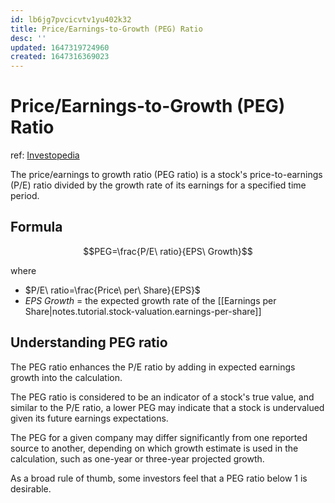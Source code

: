 ```yaml
---
id: lb6jg7pvcicvtv1yu402k32
title: Price/Earnings-to-Growth (PEG) Ratio
desc: ''
updated: 1647319724960
created: 1647316369023
---
```

# Price/Earnings-to-Growth (PEG) Ratio
ref: [Investopedia](https://www.investopedia.com/terms/p/pegratio.asp)

The price/earnings to growth ratio (PEG ratio) is a stock's price-to-earnings (P/E) ratio divided by the growth rate of its earnings for a specified time period.

## Formula

$$PEG=\frac{P/E\ ratio}{EPS\ Growth}$$

where
- $P/E\ ratio=\frac{Price\ per\ Share}{EPS}$
- $EPS\ Growth$ = the expected growth rate of the [[Earnings per Share|notes.tutorial.stock-valuation.earnings-per-share]]

## Understanding PEG ratio

The PEG ratio enhances the P/E ratio by adding in expected earnings growth into the calculation.

The PEG ratio is considered to be an indicator of a stock's true value, and similar to the P/E ratio, a lower PEG may indicate that a stock is undervalued given its future earnings expectations.

The PEG for a given company may differ significantly from one reported source to another, depending on which growth estimate is used in the calculation, such as one-year or three-year projected growth.

As a broad rule of thumb, some investors feel that a PEG ratio below 1 is desirable.